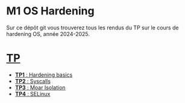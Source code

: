 # M1 OS Hardening

Sur ce dépôt git vous trouverez tous les rendus du TP sur le cours de hardening OS, année 2024-2025.

# [TP](./tp/README.md)

- [**TP1** : Hardening basics](./TP1/TP1HardeningBasics.md)
- [**TP2** : Syscalls](./TP2/TP2Syscalls.md)
- [**TP3** : Moar Isolation](./TP3/TP3MoarIsolation.md)
- [**TP4** : SELinux](./TP4/TP4SELinux.md)
